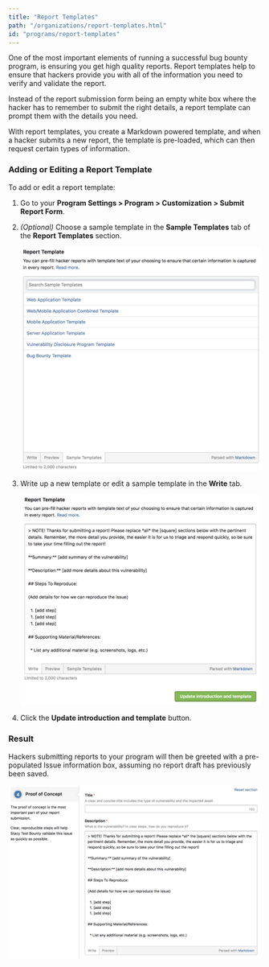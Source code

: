 ```yaml
---
title: "Report Templates"
path: "/organizations/report-templates.html"
id: "programs/report-templates"
---
```


One of the most important elements of running a successful bug bounty program, is ensuring you get high quality reports. Report templates help to ensure that hackers provide you with all of the information you need to verify and validate the report.

Instead of the report submission form being an empty white box where the hacker has to remember to submit the right details, a report template can prompt them with the details you need.

With report templates, you create a Markdown powered template, and when a hacker submits a new report, the template is pre-loaded, which can then request certain types of information.

### Adding or Editing a Report Template
To add or edit a report template:
1. Go to your **Program Settings > Program > Customization > Submit Report Form**.
2. *(Optional)* Choose a sample template in the **Sample Templates** tab of the **Report Templates** section.

   ![report-template-1](./images/report-template-1.png)

3. Write up a new template or edit a sample template in the **Write** tab.

   ![report-template-2](./images/report-template-2.png)

3. Click the **Update introduction and template** button.

### Result
Hackers submitting reports to your program will then be greeted with a pre-populated Issue information box, assuming no report draft has previously been saved.

![report-template-3](./images/report-template-3.png)
